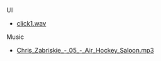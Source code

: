 UI

- [click1.wav](https://gamesounds.xyz/?dir=Kenney%27s%20Sound%20Pack/UI%20Audio)

Music

- [Chris_Zabriskie\_-_05\_-_Air_Hockey_Saloon.mp3](http://freemusicarchive.org/music/Chris_Zabriskie/Vendaface/05_-_Air_Hockey_Saloon)
